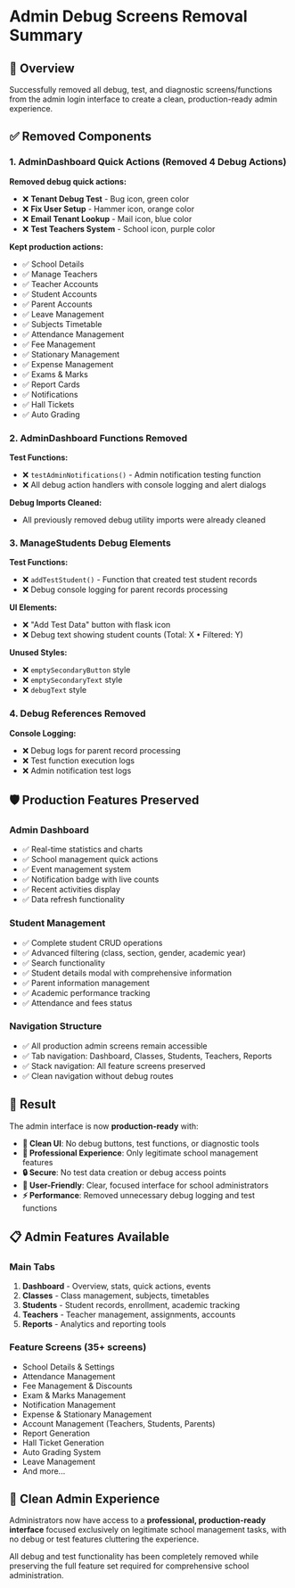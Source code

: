# Admin Debug Screens Removal Summary

## 🎯 Overview

Successfully removed all debug, test, and diagnostic screens/functions from the admin login interface to create a clean, production-ready admin experience.

## ✅ Removed Components

### 1. AdminDashboard Quick Actions (Removed 4 Debug Actions)

**Removed debug quick actions:**
- ❌ **Tenant Debug Test** - Bug icon, green color
- ❌ **Fix User Setup** - Hammer icon, orange color  
- ❌ **Email Tenant Lookup** - Mail icon, blue color
- ❌ **Test Teachers System** - School icon, purple color

**Kept production actions:**
- ✅ School Details
- ✅ Manage Teachers  
- ✅ Teacher Accounts
- ✅ Student Accounts
- ✅ Parent Accounts
- ✅ Leave Management
- ✅ Subjects Timetable
- ✅ Attendance Management
- ✅ Fee Management
- ✅ Stationary Management
- ✅ Expense Management
- ✅ Exams & Marks
- ✅ Report Cards
- ✅ Notifications
- ✅ Hall Tickets
- ✅ Auto Grading

### 2. AdminDashboard Functions Removed

**Test Functions:**
- ❌ `testAdminNotifications()` - Admin notification testing function
- ❌ All debug action handlers with console logging and alert dialogs

**Debug Imports Cleaned:**
- All previously removed debug utility imports were already cleaned

### 3. ManageStudents Debug Elements

**Test Functions:**
- ❌ `addTestStudent()` - Function that created test student records
- ❌ Debug console logging for parent records processing

**UI Elements:**
- ❌ "Add Test Data" button with flask icon
- ❌ Debug text showing student counts (Total: X • Filtered: Y)

**Unused Styles:**
- ❌ `emptySecondaryButton` style
- ❌ `emptySecondaryText` style  
- ❌ `debugText` style

### 4. Debug References Removed

**Console Logging:**
- ❌ Debug logs for parent record processing
- ❌ Test function execution logs
- ❌ Admin notification test logs

## 🛡️ Production Features Preserved

### Admin Dashboard
- ✅ Real-time statistics and charts
- ✅ School management quick actions
- ✅ Event management system
- ✅ Notification badge with live counts
- ✅ Recent activities display
- ✅ Data refresh functionality

### Student Management  
- ✅ Complete student CRUD operations
- ✅ Advanced filtering (class, section, gender, academic year)
- ✅ Search functionality
- ✅ Student details modal with comprehensive information
- ✅ Parent information management
- ✅ Academic performance tracking
- ✅ Attendance and fees status

### Navigation Structure
- ✅ All production admin screens remain accessible
- ✅ Tab navigation: Dashboard, Classes, Students, Teachers, Reports
- ✅ Stack navigation: All feature screens preserved
- ✅ Clean navigation without debug routes

## 🎯 Result

The admin interface is now **production-ready** with:

- **🧹 Clean UI**: No debug buttons, test functions, or diagnostic tools
- **🚀 Professional Experience**: Only legitimate school management features
- **🔒 Secure**: No test data creation or debug access points
- **📱 User-Friendly**: Clear, focused interface for school administrators
- **⚡ Performance**: Removed unnecessary debug logging and test functions

## 📋 Admin Features Available

### Main Tabs
1. **Dashboard** - Overview, stats, quick actions, events
2. **Classes** - Class management, subjects, timetables  
3. **Students** - Student records, enrollment, academic tracking
4. **Teachers** - Teacher management, assignments, accounts
5. **Reports** - Analytics and reporting tools

### Feature Screens (35+ screens)
- School Details & Settings
- Attendance Management  
- Fee Management & Discounts
- Exam & Marks Management
- Notification Management
- Expense & Stationary Management
- Account Management (Teachers, Students, Parents)
- Report Generation
- Hall Ticket Generation
- Auto Grading System
- Leave Management
- And more...

## 🎉 Clean Admin Experience

Administrators now have access to a **professional, production-ready interface** focused exclusively on legitimate school management tasks, with no debug or test features cluttering the experience.

All debug and test functionality has been completely removed while preserving the full feature set required for comprehensive school administration.
